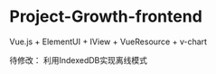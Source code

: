 # Project-Growth-frontend
Vue.js + ElementUI + IView + VueResource + v-chart

待修改：
利用IndexedDB实现离线模式
